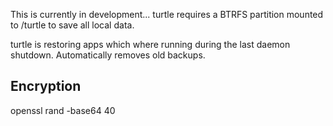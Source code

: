This is currently in development...
turtle requires a BTRFS partition mounted to /turtle to save all local data.

turtle is restoring apps which where running during the last daemon shutdown.
Automatically removes old backups.



## Encryption

openssl rand -base64 40
